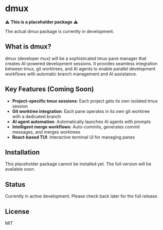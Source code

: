 # dmux

⚠️ **This is a placeholder package** ⚠️

The actual dmux package is currently in development.

## What is dmux?

dmux (developer mux) will be a sophisticated tmux pane manager that creates AI-powered development sessions. It provides seamless integration between tmux, git worktrees, and AI agents to enable parallel development workflows with automatic branch management and AI assistance.

## Key Features (Coming Soon)

- **Project-specific tmux sessions**: Each project gets its own isolated tmux session
- **Git worktree integration**: Each pane operates in its own git worktree with a dedicated branch
- **AI agent automation**: Automatically launches AI agents with prompts
- **Intelligent merge workflows**: Auto-commits, generates commit messages, and merges worktrees
- **React-based TUI**: Interactive terminal UI for managing panes

## Installation

This placeholder package cannot be installed yet. The full version will be available soon.

## Status

Currently in active development. Please check back later for the full release.

## License

MIT